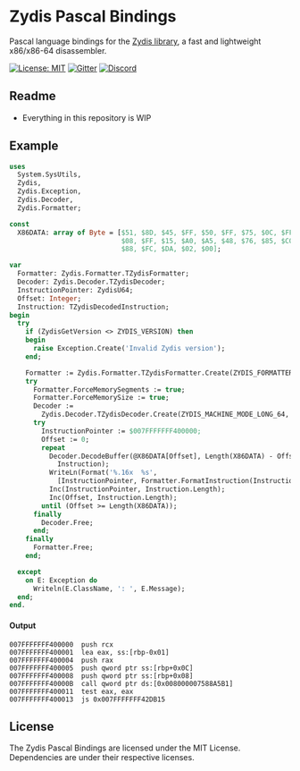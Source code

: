 Zydis Pascal Bindings
=====================

Pascal language bindings for the [Zydis library](https://github.com/zyantific/zydis), a fast and lightweight x86/x86-64 disassembler.

[![License: MIT](https://img.shields.io/badge/License-MIT-blue.svg)](https://opensource.org/licenses/MIT) [![Gitter](https://badges.gitter.im/zyantific/zyan-disassembler-engine.svg)](https://gitter.im/zyantific/zydis?utm_source=badge&utm_medium=badge&utm_campaign=pr-badge&utm_content=body_badge) [![Discord](https://img.shields.io/discord/390136917779415060.svg)](https://discordapp.com/channels/390136917779415060/390138781313007626) 

## Readme
- Everything in this repository is WIP

## Example
```pascal
uses
  System.SysUtils,
  Zydis,
  Zydis.Exception,
  Zydis.Decoder,
  Zydis.Formatter;

const
  X86DATA: array of Byte = [$51, $8D, $45, $FF, $50, $FF, $75, $0C, $FF, $75,
                            $08, $FF, $15, $A0, $A5, $48, $76, $85, $C0, $0F,
                            $88, $FC, $DA, $02, $00];

var
  Formatter: Zydis.Formatter.TZydisFormatter;
  Decoder: Zydis.Decoder.TZydisDecoder;
  InstructionPointer: ZydisU64;
  Offset: Integer;
  Instruction: TZydisDecodedInstruction;
begin
  try
    if (ZydisGetVersion <> ZYDIS_VERSION) then
    begin
      raise Exception.Create('Invalid Zydis version');
    end;

    Formatter := Zydis.Formatter.TZydisFormatter.Create(ZYDIS_FORMATTER_STYLE_INTEL);
    try
      Formatter.ForceMemorySegments := true;
      Formatter.ForceMemorySize := true;
      Decoder :=
        Zydis.Decoder.TZydisDecoder.Create(ZYDIS_MACHINE_MODE_LONG_64, ZYDIS_ADDRESS_WIDTH_64);
      try
        InstructionPointer := $007FFFFFFF400000;
        Offset := 0;
        repeat
          Decoder.DecodeBuffer(@X86DATA[Offset], Length(X86DATA) - Offset, InstructionPointer,
            Instruction);
          WriteLn(Format('%.16x  %s',
            [InstructionPointer, Formatter.FormatInstruction(Instruction)]));
          Inc(InstructionPointer, Instruction.Length);
          Inc(Offset, Instruction.Length);
        until (Offset >= Length(X86DATA));
      finally
        Decoder.Free;
      end;
    finally
      Formatter.Free;
    end;

  except
    on E: Exception do
      Writeln(E.ClassName, ': ', E.Message);
  end;
end.
```

#### Output
```
007FFFFFFF400000  push rcx
007FFFFFFF400001  lea eax, ss:[rbp-0x01]
007FFFFFFF400004  push rax
007FFFFFFF400005  push qword ptr ss:[rbp+0x0C]
007FFFFFFF400008  push qword ptr ss:[rbp+0x08]
007FFFFFFF40000B  call qword ptr ds:[0x008000007588A5B1]
007FFFFFFF400011  test eax, eax
007FFFFFFF400013  js 0x007FFFFFFF42DB15
```

## License
The Zydis Pascal Bindings are licensed under the MIT License. Dependencies are under their respective licenses.
